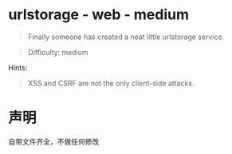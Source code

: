 # urlstorage - web - medium

> Finally someone has created a neat little urlstorage service.

> Difficulty: medium


Hints:
> XSS and CSRF are not the only client-side attacks.

# 声明
自带文件齐全，不做任何修改